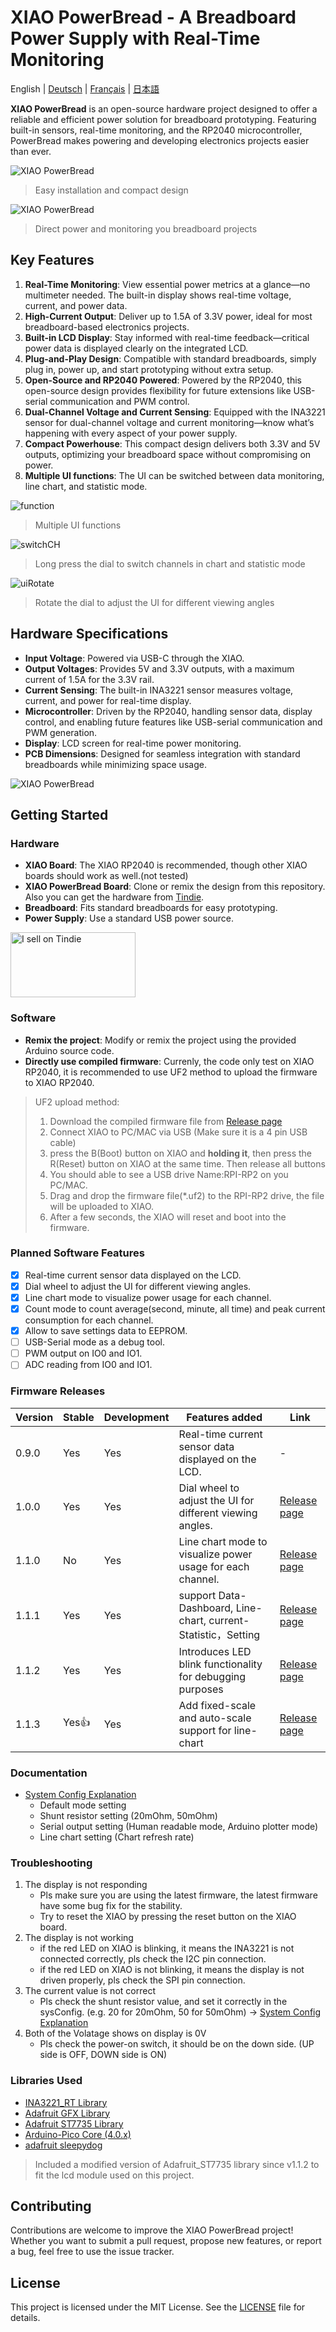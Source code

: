 # XIAO PowerBread - A Breadboard Power Supply with Real-Time Monitoring

English | [Deutsch](README_DE.md) | [Français](README_FR.md) | [日本語](README_JP.md)

**XIAO PowerBread** is an open-source hardware project designed to offer a reliable and efficient power solution for breadboard prototyping. Featuring built-in sensors, real-time monitoring, and the RP2040 microcontroller, PowerBread makes powering and developing electronics projects easier than ever.

![XIAO PowerBread](Docs/Images/pic_overview.png)
> Easy installation and compact design

![XIAO PowerBread](Docs/Images/pic_directPowerAndMonitoring.png)
> Direct power and monitoring you breadboard projects

## Key Features

1. **Real-Time Monitoring**: View essential power metrics at a glance—no multimeter needed. The built-in display shows real-time voltage, current, and power data.
2. **High-Current Output**: Deliver up to 1.5A of 3.3V power, ideal for most breadboard-based electronics projects.
3. **Built-in LCD Display**: Stay informed with real-time feedback—critical power data is displayed clearly on the integrated LCD.
4. **Plug-and-Play Design**: Compatible with standard breadboards, simply plug in, power up, and start prototyping without extra setup.
5. **Open-Source and RP2040 Powered**: Powered by the RP2040, this open-source design provides flexibility for future extensions like USB-serial communication and PWM control.
6. **Dual-Channel Voltage and Current Sensing**: Equipped with the INA3221 sensor for dual-channel voltage and current monitoring—know what’s happening with every aspect of your power supply.
7. **Compact Powerhouse**: This compact design delivers both 3.3V and 5V outputs, optimizing your breadboard space without compromising on power.
8. **Multiple UI functions**: The UI can be switched between data monitoring, line chart, and statistic mode.

![function](Docs/Images/pic_functions.png)
> Multiple UI functions

![switchCH](Docs/Images/pic_switchCH.png)
> Long press the dial to switch channels in chart and statistic mode

![uiRotate](Docs/Images/pic_uiRotation.png)
> Rotate the dial to adjust the UI for different viewing angles


## Hardware Specifications

- **Input Voltage**: Powered via USB-C through the XIAO.
- **Output Voltages**: Provides 5V and 3.3V outputs, with a maximum current of 1.5A for the 3.3V rail.
- **Current Sensing**: The built-in INA3221 sensor measures voltage, current, and power for real-time display.
- **Microcontroller**: Driven by the RP2040, handling sensor data, display control, and enabling future features like USB-serial communication and PWM generation.
- **Display**: LCD screen for real-time power monitoring.
- **PCB Dimensions**: Designed for seamless integration with standard breadboards while minimizing space usage.

![XIAO PowerBread](Docs/Images/pic_hardwareSpec.png)

## Getting Started

### Hardware

- **XIAO Board**: The XIAO RP2040 is recommended, though other XIAO boards should work as well.(not tested)
- **XIAO PowerBread Board**: Clone or remix the design from this repository. Also you can get the hardware from [Tindie](https://www.tindie.com/products/35842/).
- **Breadboard**: Fits standard breadboards for easy prototyping.
- **Power Supply**: Use a standard USB power source.

<a href="https://www.tindie.com/stores/nicho810d/?ref=offsite_badges&utm_source=sellers_nicho810&utm_medium=badges&utm_campaign=badge_large"><img src="https://d2ss6ovg47m0r5.cloudfront.net/badges/tindie-larges.png" alt="I sell on Tindie" width="200" height="104"></a>

### Software

- **Remix the project**: Modify or remix the project using the provided Arduino source code.
- **Directly use compiled firmware**: Currenly, the code only test on XIAO RP2040, it is recommended to use UF2 method to upload the firmware to XIAO RP2040.

> UF2 upload method:
> 1. Download the compiled firmware file from [Release page](https://github.com/nicho810/XIAO-PowerBread/releases)
> 2. Connect XIAO to PC/MAC via USB (Make sure it is a 4 pin USB cable)
> 3. press the B(Boot) button on XIAO and **holding it**, then press the R(Reset) button on XIAO at the same time. Then release all buttons
> 4. You should able to see a USB drive Name:RPI-RP2 on you PC/MAC.
> 5. Drag and drop the firmware file(*.uf2) to the RPI-RP2 drive, the file will be uploaded to XIAO.
> 6. After a few seconds, the XIAO will reset and boot into the firmware.

### Planned Software Features
- [x] Real-time current sensor data displayed on the LCD.
- [x] Dial wheel to adjust the UI for different viewing angles.
- [x] Line chart mode to visualize power usage for each channel.
- [x] Count mode to count average(second, minute, all time) and peak current consumption for each channel.
- [x] Allow to save settings data to EEPROM.
- [ ] USB-Serial mode as a debug tool.
- [ ] PWM output on IO0 and IO1.
- [ ] ADC reading from IO0 and IO1.

### Firmware Releases

| Version | Stable | Development | Features added | Link |
|---------|---------|---------|---------|---------|
| 0.9.0     | Yes | Yes | Real-time current sensor data displayed on the LCD. | - |
| 1.0.0     | Yes | Yes | Dial wheel to adjust the UI for different viewing angles. | [Release page](https://github.com/nicho810/XIAO-PowerBread/releases/tag/v1.0.0) |
| 1.1.0     | No  | Yes | Line chart mode to visualize power usage for each channel. | [Release page](https://github.com/nicho810/XIAO-PowerBread/releases/tag/v1.1.0) |
| 1.1.1     | Yes  | Yes | support Data-Dashboard, Line-chart, current-Statistic，Setting | [Release page](https://github.com/nicho810/XIAO-PowerBread/releases/tag/v1.1.1) |
| 1.1.2     | Yes | Yes | Introduces LED blink functionality for debugging purposes | [Release page](https://github.com/nicho810/XIAO-PowerBread/releases/tag/v1.1.2) |
| 1.1.3     | Yes👍 | Yes | Add fixed-scale and auto-scale support for line-chart | [Release page](https://github.com/nicho810/XIAO-PowerBread/releases/tag/v1.1.3) |

### Documentation
- [System Config Explanation](Docs/sysConfig.md)
  - Default mode setting
  - Shunt resistor setting (20mOhm, 50mOhm)
  - Serial output setting (Human readable mode,  Arduino plotter mode)
  - Line chart setting (Chart refresh rate)

### Troubleshooting
1. The display is not responding
   - Pls make sure you are using the latest firmware, the latest firmware have some bug fix for the stability.
   - Try to reset the XIAO by pressing the reset button on the XIAO board.
2. The display is not working
   - if the red LED on XIAO is blinking, it means the INA3221 is not connected correctly, pls check the I2C pin connection.
   - if the red LED on XIAO is not blinking, it means the display is not driven properly, pls check the SPI pin connection.
3. The current value is not correct
   - Pls check the shunt resistor value, and set it correctly in the sysConfig. (e.g. 20 for 20mOhm, 50 for 50mOhm) -> [System Config Explanation](Docs/sysConfig.md)
4. Both of the Volatage shows on display is 0V
   - Pls check the power-on switch, it should be on the down side. (UP side is OFF, DOWN side is ON)


### Libraries Used
- [INA3221_RT Library](https://github.com/RobTillaart/INA3221_RT/tree/master)
- [Adafruit GFX Library](https://github.com/adafruit/Adafruit-GFX-Library)
- [Adafruit ST7735 Library](https://github.com/adafruit/Adafruit-ST7735-Library) 
- [Arduino-Pico Core (4.0.x)](https://github.com/earlephilhower/arduino-pico)
- [adafruit sleepydog](https://github.com/adafruit/Adafruit_SleepyDog)

> Included a modified version of Adafruit_ST7735 library since v1.1.2 to fit the lcd module used on this project.

## Contributing

Contributions are welcome to improve the XIAO PowerBread project! Whether you want to submit a pull request, propose new features, or report a bug, feel free to use the issue tracker.

## License

This project is licensed under the MIT License. See the [LICENSE](./LICENSE) file for details.
